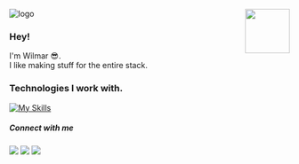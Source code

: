 ![logo](https://img.shields.io/badge/wilmarjongkind-100000?style=for-the-badge&logo=github&logoColor=white)
[<img src="https://i.giphy.com/media/ckMkDR1SKAr7v8AaN4/giphy.webp" width="80" align="right">](https://arcady.nl)

### Hey!

I'm Wilmar 😎.\
I like making stuff for the entire stack.

### Technologies I work with.

[![My Skills](https://skillicons.dev/icons?i=cs,net,typescript,tailwind,angular,react&theme=dark)](https://skillicons.dev)

##### Connect with me

[<img src="https://img.shields.io/badge/LinkedIn-0077B5?style=for-the-badge&logo=linkedin&logoColor=white"/>](https://www.linkedin.com/in/wilmar-jongkind-b17094181/)
[<img src="https://img.shields.io/badge/Gmail-D14836?style=for-the-badge&logo=gmail&logoColor=white"/>](mailto:wilmarjongkind@gmail.com)
[<img src="https://img.shields.io/badge/Spotify-1ED760?&style=for-the-badge&logo=spotify&logoColor=white"/>](https://open.spotify.com/user/wilmar.jongkind?si=28735761df8242a4)
